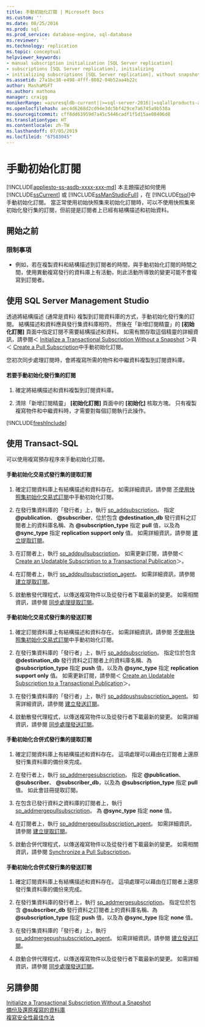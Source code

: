 ```yaml
---
title: 手動初始化訂閱 | Microsoft Docs
ms.custom: ''
ms.date: 08/25/2016
ms.prod: sql
ms.prod_service: database-engine, sql-database
ms.reviewer: ''
ms.technology: replication
ms.topic: conceptual
helpviewer_keywords:
- manual subscription initialization [SQL Server replication]
- subscriptions [SQL Server replication], initializing
- initializing subscriptions [SQL Server replication], without snapshots
ms.assetid: 27a1bc38-e498-4fff-8082-04b52aa4b22c
author: MashaMSFT
ms.author: mathoma
manager: craigg
monikerRange: =azuresqldb-current||>=sql-server-2016||=sqlallproducts-allversions||>=sql-server-linux-2017||=azuresqldb-mi-current
ms.openlocfilehash: aec4d6268d2cd94e3dc5bf429ce7a6745a9b538a
ms.sourcegitcommit: cff8dd63959d7a45c5446cadf1f5d15ae08406d8
ms.translationtype: HT
ms.contentlocale: zh-TW
ms.lasthandoff: 07/05/2019
ms.locfileid: "67583045"
---
```

# <a name="initialize-a-subscription-manually"></a>手動初始化訂閱
[!INCLUDE[appliesto-ss-asdb-xxxx-xxx-md](../../includes/appliesto-ss-asdb-xxxx-xxx-md.md)]
  本主題描述如何使用 [!INCLUDE[ssCurrent](../../includes/sscurrent-md.md)] 或 [!INCLUDE[ssManStudioFull](../../includes/ssmanstudiofull-md.md)] ，在 [!INCLUDE[tsql](../../includes/tsql-md.md)]中手動初始化訂閱。 當正常使用初始快照集來初始化訂閱時，可以不使用快照集來初始化發行集的訂閱，但前提是訂閱者上已經有結構描述和初始資料。  
  

##  <a name="BeforeYouBegin"></a> 開始之前  
  
###  <a name="Restrictions"></a> 限制事項  
  
-   例如，若在複製資料和結構描述到訂閱者的時間，與手動初始化訂閱的時間之間，使用異動複寫發行的資料庫上有活動，則此活動所導致的變更可能不會複寫到訂閱者。  
  
##  <a name="SSMSProcedure"></a> 使用 SQL Server Management Studio  
 透過將結構描述 (通常是資料) 複製到訂閱資料庫的方式，手動初始化發行集的訂閱。 結構描述和資料應與發行集資料庫相符。 然後在「新增訂閱精靈」的 **[初始化訂閱]** 頁面中指定訂閱不需要結構描述和資料。 如需有關存取這個精靈的詳細資訊，請參閱＜ [Initialize a Transactional Subscription Without a Snapshot](../../relational-databases/replication/initialize-a-transactional-subscription-without-a-snapshot.md) ＞與＜ [Create a Pull Subscription](../../relational-databases/replication/create-a-pull-subscription.md)中手動初始化訂閱。  
  
 您初次同步處理訂閱時，會將複寫所需的物件和中繼資料複製到訂閱資料庫。  
  
#### <a name="to-initialize-a-subscription-to-a-publication-manually"></a>若要手動初始化發行集的訂閱  
  
1.  確定將結構描述和資料複製到訂閱資料庫。  
  
2.  清除「新增訂閱精靈」 **[初始化訂閱]** 頁面中的 **[初始化]** 核取方塊。 只有複製複寫物件和中繼資料時，才需要對每個訂閱執行此操作。  

[!INCLUDE[freshInclude](../../includes/paragraph-content/fresh-note-steps-feedback.md)]

##  <a name="TsqlProcedure"></a> 使用 Transact-SQL  
 可以使用複寫預存程序來手動初始化訂閱。  
  
#### <a name="to-manually-initialize-a-pull-subscription-to-a-transactional-publication"></a>手動初始化交易式發行集的提取訂閱  
  
1.  確定訂閱資料庫上有結構描述和資料存在。 如需詳細資訊，請參閱 [不使用快照集初始化交易式訂閱](../../relational-databases/replication/initialize-a-transactional-subscription-without-a-snapshot.md)中手動初始化訂閱。  
  
2.  在發行集資料庫的「發行者」上，執行 [sp_addsubscription](../../relational-databases/system-stored-procedures/sp-addsubscription-transact-sql.md)。 指定 **\@publication**、 **\@subscriber**、位於包含 **\@destination_db** 發行資料之訂閱者上的資料庫名稱、為 **\@subscription_type** 指定 **pull** 值，以及為 **\@sync_type** 指定 **replication support only** 值。 如需詳細資訊，請參閱 [建立提取訂閱](../../relational-databases/replication/create-a-pull-subscription.md)。  
  
3.  在訂閱者上，執行 [sp_addpullsubscription](../../relational-databases/system-stored-procedures/sp-addpullsubscription-transact-sql.md)。 如需更新訂閱，請參閱＜ [Create an Updatable Subscription to a Transactional Publication](https://technet.microsoft.com/library/ms152769(v=sql.130).aspx)＞。  
  
4.  在訂閱者上，執行 [sp_addpullsubscription_agent](../../relational-databases/system-stored-procedures/sp-addpullsubscription-agent-transact-sql.md)。 如需詳細資訊，請參閱 [建立提取訂閱](../../relational-databases/replication/create-a-pull-subscription.md)。  
  
5.  啟動散發代理程式，以傳送複寫物件以及從發行者下載最新的變更。 如需相關資訊，請參閱 [同步處理提取訂閱](../../relational-databases/replication/synchronize-a-pull-subscription.md)。  
  
#### <a name="to-manually-initialize-a-push-subscription-to-a-transactional-publication"></a>手動初始化交易式發行集的發送訂閱  
  
1.  確定訂閱資料庫上有結構描述和資料存在。 如需詳細資訊，請參閱 [不使用快照集初始化交易式訂閱](../../relational-databases/replication/initialize-a-transactional-subscription-without-a-snapshot.md)中手動初始化訂閱。  
  
2.  在發行集資料庫的「發行者」上，執行 [sp_addsubscription](../../relational-databases/system-stored-procedures/sp-addsubscription-transact-sql.md)。 指定位於包含 **\@destination_db** 發行資料之訂閱者上的資料庫名稱、為 **\@subscription_type** 指定 **push** 值，以及為 **\@sync_type** 指定 **replication support only** 值。 如需更新訂閱，請參閱＜ [Create an Updatable Subscription to a Transactional Publication](https://technet.microsoft.com/library/ms152769(v=sql.130).aspx)＞。  
  
3.  在發行集資料庫的「發行者」上，執行 [sp_addpushsubscription_agent](../../relational-databases/system-stored-procedures/sp-addpullsubscription-agent-transact-sql.md)。 如需詳細資訊，請參閱 [建立發送訂閱](../../relational-databases/replication/create-a-push-subscription.md)。  
  
4.  啟動散發代理程式，以傳送複寫物件以及從發行者下載最新的變更。 如需詳細資訊，請參閱 [同步處理發送訂閱](../../relational-databases/replication/synchronize-a-push-subscription.md)。  
  
#### <a name="to-manually-initialize-a-pull-subscription-to-a-merge-publication"></a>手動初始化合併式發行集的提取訂閱  
  
1.  確定訂閱資料庫上有結構描述和資料存在。 這項處理可以藉由在訂閱者上還原發行集資料庫的備份來完成。  
  
2.  在發行者上，執行 [sp_addmergesubscription](../../relational-databases/system-stored-procedures/sp-addmergesubscription-transact-sql.md)。 指定 **\@publication**、 **\@subscriber**、 **\@subscriber_db**，以及為 **\@subscription_type** 指定 **pull** 值。 如此會註冊提取訂閱。  
  
3.  在包含已發行資料之資料庫的訂閱者上，執行 [sp_addmergepullsubscription](../../relational-databases/system-stored-procedures/sp-addmergepullsubscription-transact-sql.md)。 為 **\@sync_type** 指定 **none** 值。  
  
4.  在訂閱者上，執行 [sp_addmergepullsubscription_agent](../../relational-databases/system-stored-procedures/sp-addmergepullsubscription-agent-transact-sql.md)。 如需詳細資訊，請參閱 [建立提取訂閱](../../relational-databases/replication/create-a-pull-subscription.md)。  
  
5.  啟動合併代理程式，以傳送複寫物件以及從發行者下載最新的變更。 如需相關資訊，請參閱 [Synchronize a Pull Subscription](../../relational-databases/replication/synchronize-a-pull-subscription.md)。  
  
#### <a name="to-manually-initialize-a-push-subscription-to-a-merge-publication"></a>手動初始化合併式發行集的發送訂閱  
  
1.  確定訂閱資料庫上有結構描述和資料存在。 這項處理可以藉由在訂閱者上還原發行集資料庫的備份來完成。  
  
2.  在發行集資料庫的發行者上，執行 [sp_addmergesubscription](../../relational-databases/system-stored-procedures/sp-addmergesubscription-transact-sql.md)。 指定位於包含 **\@subscriber_db** 發行資料之訂閱者上的資料庫名稱、為 **\@subscription_type** 指定 **push** 值，以及為 **\@sync_type** 指定 **none** 值。  
  
3.  在發行集資料庫的「發行者」上，執行 [sp_addmergepushsubscription_agent](../../relational-databases/system-stored-procedures/sp-addmergepushsubscription-agent-transact-sql.md)。 如需詳細資訊，請參閱 [建立發送訂閱](../../relational-databases/replication/create-a-push-subscription.md)。  
  
4.  啟動合併代理程式，以傳送複寫物件以及從發行者下載最新的變更。 如需詳細資訊，請參閱 [同步處理發送訂閱](../../relational-databases/replication/synchronize-a-push-subscription.md)。  
  
## <a name="see-also"></a>另請參閱  
 [Initialize a Transactional Subscription Without a Snapshot](../../relational-databases/replication/initialize-a-transactional-subscription-without-a-snapshot.md)   
 [備份及還原複寫的資料庫](../../relational-databases/replication/administration/back-up-and-restore-replicated-databases.md)   
 [複寫安全性最佳作法](../../relational-databases/replication/security/replication-security-best-practices.md)  
  
  
